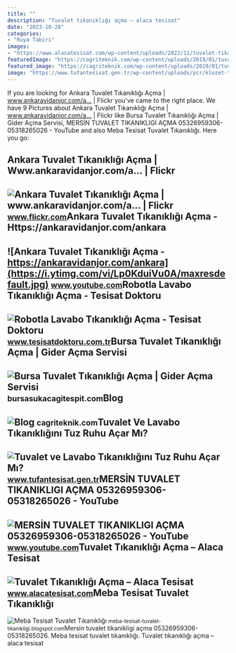 ```yaml
---
title: ""
description: "Tuvalet tıkanıklığı açma – alaca tesisat"
date: "2023-10-28"
categories:
- "Ruya Tabiri"
images:
- "https://www.alacatesisat.com/wp-content/uploads/2022/11/tuvalet-tikanikligi-acma.jpg"
featuredImage: "https://cagriteknik.com/wp-content/uploads/2019/01/tuvalet-tikanikligi-acma-845x321.jpg"
featured_image: "https://cagriteknik.com/wp-content/uploads/2019/01/tuvalet-tikanikligi-acma-845x321.jpg"
image: "https://www.tufantesisat.gen.tr/wp-content/uploads/pcr/klozet-tikanikligi-acan-servis.jpg"
---
```


If you are looking for Ankara Tuvalet Tıkanıklığı Açma | www.ankaravidanjor.com/a… | Flickr you've came to the right place. We have 9 Pictures about Ankara Tuvalet Tıkanıklığı Açma | www.ankaravidanjor.com/a… | Flickr like Bursa Tuvalet Tıkanıklığı Açma | Gider Açma Servisi, MERSİN TUVALET TIKANIKLIGI AÇMA 05326959306-05318265026 - YouTube and also Meba Tesisat Tuvalet Tıkanıklığı. Here you go:

Ankara Tuvalet Tıkanıklığı Açma | Www.ankaravidanjor.com/a… | Flickr
--------------------------------------------------------------------

 ![Ankara Tuvalet Tıkanıklığı Açma | www.ankaravidanjor.com/a… | Flickr](https://live.staticflickr.com/65535/50789748048_0cf28a8cc0_b.jpg) <small>www.flickr.com</small>Ankara Tuvalet Tıkanıklığı Açma - Https://ankaravidanjor.com/ankara
-------------------------------------------------------------------

 ![Ankara Tuvalet Tıkanıklığı Açma - https://ankaravidanjor.com/ankara](https://i.ytimg.com/vi/Lp0KduiVu0A/maxresdefault.jpg) <small>www.youtube.com</small>Robotla Lavabo Tıkanıklığı Açma - Tesisat Doktoru
-------------------------------------------------

 ![Robotla Lavabo Tıkanıklığı Açma - Tesisat Doktoru](https://www.tesisatdoktoru.com.tr/wp-content/uploads/tc/tuvalet-tikanikligi-acma-o6gvcuqsmxm6rfzgwugqewxuwkymdzh59k07ovb92w.jpg) <small>www.tesisatdoktoru.com.tr</small>Bursa Tuvalet Tıkanıklığı Açma | Gider Açma Servisi
---------------------------------------------------

 ![Bursa Tuvalet Tıkanıklığı Açma | Gider Açma Servisi](https://bursasukacagitespit.com/wp-content/uploads/bursa-tuvalet-tikanikligi-acma-1.jpg) <small>bursasukacagitespit.com</small>Blog
----

 ![Blog](https://cagriteknik.com/wp-content/uploads/2019/01/tuvalet-tikanikligi-acma-845x321.jpg) <small>cagriteknik.com</small>Tuvalet Ve Lavabo Tıkanıklığını Tuz Ruhu Açar Mı?
-------------------------------------------------

 ![Tuvalet ve Lavabo Tıkanıklığını Tuz Ruhu Açar Mı?](https://www.tufantesisat.gen.tr/wp-content/uploads/pcr/klozet-tikanikligi-acan-servis.jpg) <small>www.tufantesisat.gen.tr</small>MERSİN TUVALET TIKANIKLIGI AÇMA 05326959306-05318265026 - YouTube
-----------------------------------------------------------------

 ![MERSİN TUVALET TIKANIKLIGI AÇMA 05326959306-05318265026 - YouTube](https://i.ytimg.com/vi/Q0Vk4BrGHY4/maxresdefault.jpg?sqp=-oaymwEmCIAKENAF8quKqQMa8AEB-AH-CYAC0AWKAgwIABABGEIgWShyMA8=&rs=AOn4CLDRsfyFv3Y6huh-hLIHTl_9iZXRHg) <small>www.youtube.com</small>Tuvalet Tıkanıklığı Açma – Alaca Tesisat
----------------------------------------

 ![Tuvalet Tıkanıklığı Açma – Alaca Tesisat](https://www.alacatesisat.com/wp-content/uploads/2022/11/tuvalet-tikanikligi-acma.jpg) <small>www.alacatesisat.com</small>Meba Tesisat Tuvalet Tıkanıklığı
--------------------------------

 ![Meba Tesisat Tuvalet Tıkanıklığı](https://2.bp.blogspot.com/-_NNLfZDHiqg/Vngaz3kRT_I/AAAAAAAAAYM/ULzsEYVwYKo/s1600/meba-tesisat-tuvalet-tikanikligi.JPG) <small>meba-tesisat-tuvalet-tikanikligi.blogspot.com</small>Mersi̇n tuvalet tikanikligi açma 05326959306-05318265026. Meba tesisat tuvalet tıkanıklığı. Tuvalet tıkanıklığı açma – alaca tesisat

